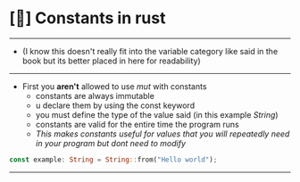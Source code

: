 # [🦀] Constants in rust 
--------------------------------------------------------------------------------------------------------------------------------- 
- (I know this doesn't really fit into the variable category like said in the book but its better placed in here for readability)
---------------------------------------------------------------------------------------------------------------------------------
- First you **aren't** allowed to use *mut* with constants
  - constants are always immutable
  - u declare them by using the const keyword
  - you must define the type of the value said (in this example *String*)
  - constants are valid for the entire time the program runs
  - *This makes constants useful for values that you will repeatedly need in your program but dont need to modify*
```rust
const example: String = String::from("Hello world");
```
---------------------------------------------------------------------------------------------------------------------------------
